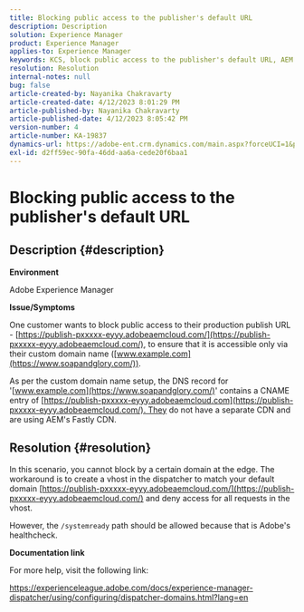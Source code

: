 ```yaml
---
title: Blocking public access to the publisher's default URL
description: Description
solution: Experience Manager
product: Experience Manager
applies-to: Experience Manager
keywords: KCS, block public access to the publisher's default URL, AEM
resolution: Resolution
internal-notes: null
bug: false
article-created-by: Nayanika Chakravarty
article-created-date: 4/12/2023 8:01:29 PM
article-published-by: Nayanika Chakravarty
article-published-date: 4/12/2023 8:05:42 PM
version-number: 4
article-number: KA-19837
dynamics-url: https://adobe-ent.crm.dynamics.com/main.aspx?forceUCI=1&pagetype=entityrecord&etn=knowledgearticle&id=b4dd55ce-6cd9-ed11-a7c7-6045bd006b4b
exl-id: d2ff59ec-90fa-46dd-aa6a-cede20f6baa1
---
```

# Blocking public access to the publisher's default URL

## Description {#description}


<b>Environment</b>

Adobe Experience Manager

<b>Issue/Symptoms</b>

One customer wants to block public access to their production publish URL - [https://publish-pxxxxx-eyyy.adobeaemcloud.com/](https://publish-pxxxxx-eyyy.adobeaemcloud.com/), to ensure that it is accessible only via their custom domain name ([www.example.com](https://www.soapandglory.com/)).

As per the custom domain name setup, the DNS record for '[www.example.com](https://www.soapandglory.com/)' contains a CNAME entry of [https://publish-pxxxxx-eyyy.adobeaemcloud.com](https://publish-pxxxxx-eyyy.adobeaemcloud.com/). They do not have a separate CDN and are using AEM's Fastly CDN.


## Resolution {#resolution}


In this scenario, you cannot block by a certain domain at the edge. The workaround is to create a vhost in the dispatcher to match your default domain [https://publish-pxxxxx-eyyy.adobeaemcloud.com/](https://publish-pxxxxx-eyyy.adobeaemcloud.com/) and deny access for all requests in the vhost.

However, the `/systemready` path should be allowed because that is Adobe's healthcheck.

<b>Documentation link</b>

For more help, visit the following link:

https://experienceleague.adobe.com/docs/experience-manager-dispatcher/using/configuring/dispatcher-domains.html?lang=en

